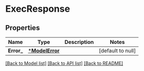 # ExecResponse

## Properties
Name | Type | Description | Notes
------------ | ------------- | ------------- | -------------
**Error_** | [***ModelError**](Error.md) |  | [default to null]

[[Back to Model list]](../README.md#documentation-for-models) [[Back to API list]](../README.md#documentation-for-api-endpoints) [[Back to README]](../README.md)


